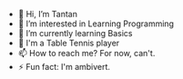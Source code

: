 - 👋 Hi, I’m Tantan
- 👀 I’m interested in Learning Programming
- 🌱 I’m currently learning Basics
- 💞️ I'm a Table Tennis player
- 📫 How to reach me? For now, can't.
- ⚡ Fun fact: I'm ambivert.

<!---
Tantadoo/Tantadoo is a ✨ special ✨ repository because its `README.md` (this file) appears on your GitHub profile.
You can click the Preview link to take a look at your changes.
--->
